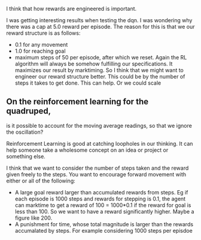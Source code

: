 I think that how rewards are engineered is important. 

I was getting interesting results when testing the dqn. I was wondering why there was a cap at 5.0 reward per episode. The reason for this is that we our reward structure is as follows: 
* 0.1 for any movement 
* 1.0 for reaching goal 
* maximum steps of 50 per episode, after which we reset. 
Again the RL algorithm will always be somehow fulfilling our specifications. It maximizes our result by marktiming. So I think that we might want to engineer our reward structure better. 
This could be by the number of steps it takes to get done. This can help. 
Or we could scale 


## On the reinforcement learning for the quadruped, 
is it possible to account for the moving average readings, so that we ignore the oscillation? 

Reinforcement Learning is good at catching loopholes in our thinking. It can help someone take a wholesome concept on an idea or project or something else. 

I think that we want to consider the number of steps taken and the reward given freely to the steps. You want to encourage forward movement with either or all of the following:
* A large goal reward larger than accumulated rewards from steps. Eg if each episode is 1000 steps and rewards for stepping is 0.1, the agent can marktime to get a reward of 100 = 1000*0.1 if the reward for goal is less than 100. So we want to have a reward significantly higher. Maybe a figure like 200. 
* A punishment for time, whose total magnitude is larger than the rewards accumalated by steps. For example considering 1000 steps per episdoe